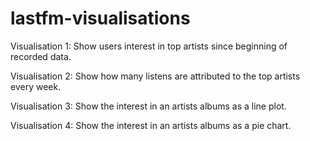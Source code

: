 # lastfm-visualisations

Visualisation 1:
    Show users interest in top artists since beginning of recorded data.

Visualisation 2:
    Show how many listens are attributed to the top artists every week.

Visualisation 3:
    Show the interest in an artists albums as a line plot.

Visualisation 4:
    Show the interest in an artists albums as a pie chart.